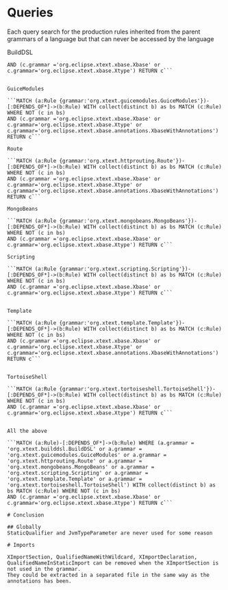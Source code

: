 # Queries

Each query search for the production rules inherited from the parent grammars of a language but that can never be accessed by the language


BuildDSL

```MATCH (a:Rule {grammar:'org.xtext.builddsl.BuildDSL'})-[:DEPENDS_OF*]->(b:Rule) WITH collect(distinct b) as bs MATCH (c:Rule) WHERE NOT (c in bs)
AND (c.grammar ='org.eclipse.xtext.xbase.Xbase' or c.grammar='org.eclipse.xtext.xbase.Xtype') RETURN c```


GuiceModules

```MATCH (a:Rule {grammar:'org.xtext.guicemodules.GuiceModules'})-[:DEPENDS_OF*]->(b:Rule) WITH collect(distinct b) as bs MATCH (c:Rule) WHERE NOT (c in bs)
AND (c.grammar ='org.eclipse.xtext.xbase.Xbase' or c.grammar='org.eclipse.xtext.xbase.Xtype' or c.grammar='org.eclipse.xtext.xbase.annotations.XbaseWithAnnotations') RETURN c```

Route

```MATCH (a:Rule {grammar:'org.xtext.httprouting.Route'})-[:DEPENDS_OF*]->(b:Rule) WITH collect(distinct b) as bs MATCH (c:Rule) WHERE NOT (c in bs)
AND (c.grammar ='org.eclipse.xtext.xbase.Xbase' or c.grammar='org.eclipse.xtext.xbase.Xtype' or c.grammar='org.eclipse.xtext.xbase.annotations.XbaseWithAnnotations') RETURN c```

MongoBeans

```MATCH (a:Rule {grammar:'org.xtext.mongobeans.MongoBeans'})-[:DEPENDS_OF*]->(b:Rule) WITH collect(distinct b) as bs MATCH (c:Rule) WHERE NOT (c in bs)
AND (c.grammar ='org.eclipse.xtext.xbase.Xbase' or c.grammar='org.eclipse.xtext.xbase.Xtype') RETURN c```

Scripting

```MATCH (a:Rule {grammar:'org.xtext.scripting.Scripting'})-[:DEPENDS_OF*]->(b:Rule) WITH collect(distinct b) as bs MATCH (c:Rule) WHERE NOT (c in bs)
AND (c.grammar ='org.eclipse.xtext.xbase.Xbase' or c.grammar='org.eclipse.xtext.xbase.Xtype') RETURN c```


Template

```MATCH (a:Rule {grammar:'org.xtext.template.Template'})-[:DEPENDS_OF*]->(b:Rule) WITH collect(distinct b) as bs MATCH (c:Rule) WHERE NOT (c in bs)
AND (c.grammar ='org.eclipse.xtext.xbase.Xbase' or c.grammar='org.eclipse.xtext.xbase.Xtype' or c.grammar='org.eclipse.xtext.xbase.annotations.XbaseWithAnnotations') RETURN c```


TortoiseShell

```MATCH (a:Rule {grammar:'org.xtext.tortoiseshell.TortoiseShell'})-[:DEPENDS_OF*]->(b:Rule) WITH collect(distinct b) as bs MATCH (c:Rule) WHERE NOT (c in bs)
AND (c.grammar ='org.eclipse.xtext.xbase.Xbase' or c.grammar='org.eclipse.xtext.xbase.Xtype') RETURN c```


All the above

```MATCH (a:Rule)-[:DEPENDS_OF*]->(b:Rule) WHERE (a.grammar = 'org.xtext.builddsl.BuildDSL' or a.grammar = 'org.xtext.guicemodules.GuiceModules' or a.grammar = 'org.xtext.httprouting.Route' or a.grammar = 'org.xtext.mongobeans.MongoBeans' or a.grammar = 'org.xtext.scripting.Scripting' or a.grammar = 'org.xtext.template.Template' or a.grammar = 'org.xtext.tortoiseshell.TortoiseShell') WITH collect(distinct b) as bs MATCH (c:Rule) WHERE NOT (c in bs)
AND (c.grammar ='org.eclipse.xtext.xbase.Xbase' or c.grammar='org.eclipse.xtext.xbase.Xtype') RETURN c```

# Conclusion

## Globally
StaticQualifier and JvmTypeParameter are never used for some reason

# Imports

XImportSection, QualifiedNameWithWildcard, XImportDeclaration, QualifiedNameInStaticImport can be removed when the XImportSection is not used in the grammar.
They could be extracted in a separated file in the same way as the annotations has been.
